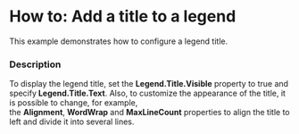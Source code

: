 # How to: Add a title to a legend


This example demonstrates how to configure a legend title.


<h3>Description</h3>

<p>To display the legend title, set the&nbsp;<strong>Legend.Title.Visible</strong>&nbsp;property to true and specify<strong>&nbsp;Legend.Title.Text</strong>. Also, to customize the appearance of the title, it is possible to change, for example, the&nbsp;<strong>Alignment</strong>,&nbsp;<strong>WordWrap</strong>&nbsp;and&nbsp;<strong>MaxLineCount</strong>&nbsp;properties to align the title to left and divide it into several lines.</p>

<br/>


